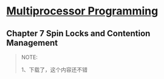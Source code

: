 # [Multiprocessor Programming](http://www.cs.tau.ac.il/~shanir/multiprocessor-synch-2003/)



## Chapter 7 Spin Locks and Contention Management

> NOTE: 
>
> 1、下载了，这个内容还不错